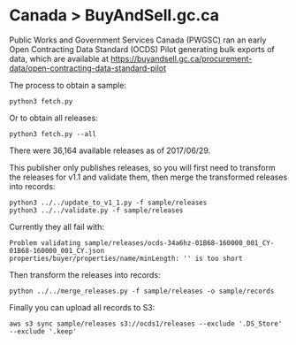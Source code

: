 Canada > BuyAndSell.gc.ca
==============================

Public Works and Government Services Canada (PWGSC) ran an early Open Contracting Data Standard (OCDS) Pilot generating bulk exports of data, which are available at https://buyandsell.gc.ca/procurement-data/open-contracting-data-standard-pilot

The process to obtain a sample:

    python3 fetch.py

Or to obtain all releases:

    python3 fetch.py --all

There were 36,164 available releases as of 2017/06/29.

This publisher only publishes releases, so you will first need to transform the releases for v1.1 and validate them, then merge the transformed releases into records:

    python3 ../../update_to_v1_1.py -f sample/releases
    python3 ../../validate.py -f sample/releases

Currently they all fail with:

    Problem validating sample/releases/ocds-34a6hz-01B68-160000_001_CY-01B68-160000_001_CY.json
    properties/buyer/properties/name/minLength: '' is too short

Then transform the releases into records:

    python ../../merge_releases.py -f sample/releases -o sample/records

Finally you can upload all records to S3:

    aws s3 sync sample/releases s3://ocds1/releases --exclude '.DS_Store' --exclude '.keep'
